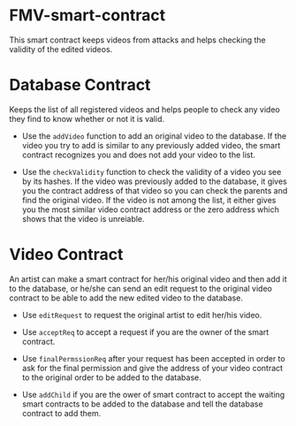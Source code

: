 # FMV-smart-contract
This smart contract keeps videos from attacks and helps checking the validity of the edited videos. 
# Database Contract
Keeps the list of all registered videos and helps people to check any video they find to know whether or not it is valid.

- Use the `addVideo` function to add an original video to the database. If the video you try to add is similar to any previously added video, the smart contract recognizes you and does not add your video to the list. 

- Use the `checkValidity` function to check the validity of a video you see by its hashes. If the video was previously added to the database, it gives you the contract address of that video so you can check the parents and find the original video. If the video is not among the list, it either gives you the most similar video contract address or the zero address which shows that the video is unreiable.

# Video Contract 

An artist can make a smart contract for her/his original video and then add it to the database, or he/she can send an edit request to the original video contract to be able to add the new edited video to the database.

- Use `editRequest` to request the original artist to edit her/his video.

- Use `acceptReq` to accept a request if you are the owner of the smart contract.

- Use `finalPermssionReq` after your request has been accepted in order to ask for the final permission and give the address of your video contract to the original order to be added to the database.

- Use `addChild` if you are the ower of smart contract to accept the waiting smart contracts to be added to the database and tell the database contract to add them.
